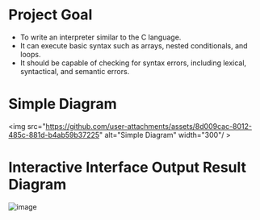 # Project Goal
- To write an interpreter similar to the C language.
- It can execute basic syntax such as arrays, nested conditionals, and loops.
- It should be capable of checking for syntax errors, including lexical, syntactical, and semantic errors.

# Simple Diagram
<img src="https://github.com/user-attachments/assets/8d009cac-8012-485c-881d-b4ab59b37225" alt="Simple Diagram" width="300"/ >

# Interactive Interface Output Result Diagram
![image](https://github.com/user-attachments/assets/134ed63a-00ef-49da-adab-8302d224a734)

